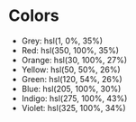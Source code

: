 Colors
======

* Grey: hsl(1, 0%, 35%)
* Red: hsl(350, 100%, 35%)
* Orange: hsl(30, 100%, 27%)
* Yellow: hsl(50, 50%, 26%)
* Green: hsl(120, 54%, 26%)
* Blue: hsl(205, 100%, 30%)
* Indigo: hsl(275, 100%, 43%)
* Violet: hsl(325, 100%, 34%) 